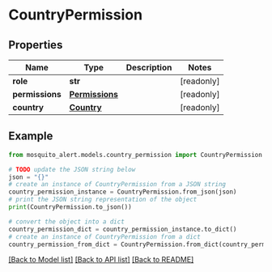 # CountryPermission


## Properties

Name | Type | Description | Notes
------------ | ------------- | ------------- | -------------
**role** | **str** |  | [readonly] 
**permissions** | [**Permissions**](Permissions.md) |  | [readonly] 
**country** | [**Country**](Country.md) |  | [readonly] 

## Example

```python
from mosquito_alert.models.country_permission import CountryPermission

# TODO update the JSON string below
json = "{}"
# create an instance of CountryPermission from a JSON string
country_permission_instance = CountryPermission.from_json(json)
# print the JSON string representation of the object
print(CountryPermission.to_json())

# convert the object into a dict
country_permission_dict = country_permission_instance.to_dict()
# create an instance of CountryPermission from a dict
country_permission_from_dict = CountryPermission.from_dict(country_permission_dict)
```
[[Back to Model list]](../README.md#documentation-for-models) [[Back to API list]](../README.md#documentation-for-api-endpoints) [[Back to README]](../README.md)


